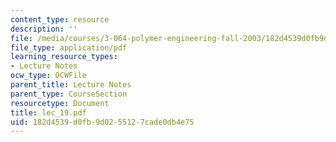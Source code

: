 ```yaml
---
content_type: resource
description: ''
file: /media/courses/3-064-polymer-engineering-fall-2003/182d4539d0fb9d0255127cade0db4e75_lec_19.pdf
file_type: application/pdf
learning_resource_types:
- Lecture Notes
ocw_type: OCWFile
parent_title: Lecture Notes
parent_type: CourseSection
resourcetype: Document
title: lec_19.pdf
uid: 182d4539-d0fb-9d02-5512-7cade0db4e75
---
```

